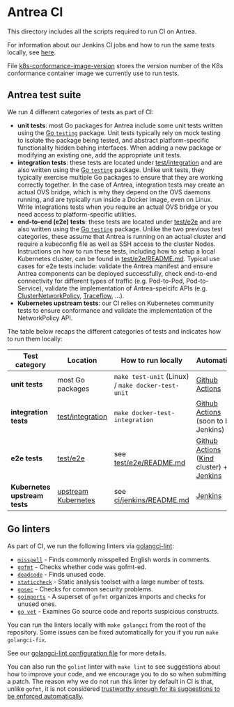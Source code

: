 # Antrea CI

This directory includes all the scripts required to run CI on Antrea.

For information about our Jenkins CI jobs and how to run the same tests locally,
see [here](jenkins/README.md).

File [k8s-conformance-image-version](k8s-conformance-image-version) stores the
version number of the K8s conformance container image we currently use to run
tests.

## Antrea test suite

We run 4 different categories of tests as part of CI:
 * **unit tests**: most Go packages for Antrea include some unit tests written
   using the [Go `testing`] package. Unit tests typically rely on mock testing
   to isolate the package being tested, and abstract platform-specific
   functionality hidden behing interfaces. When adding a new package or
   modifying an existing one, add the appropriate unit tests.
 * **integration tests**: these tests are located under [test/integration] and
   are also written using the [Go `testing`] package. Unlike unit tests, they
   typically exercise multiple Go packages to ensure that they are working
   correctly together. In the case of Antrea, integration tests may create an
   actual OVS bridge, which is why they depend on the OVS daemons running, and
   are typically run inside a Docker image, even on Linux. Write integrations
   tests when you require an actual OVS bridge or you need access to
   platform-specific utilities.
 * **end-to-end (e2e) tests**: these tests are located under [test/e2e] and are
   also written using the [Go `testing`] package. Unlike the two previous test
   categories, these assume that Antrea is running on an actual cluster and
   require a kubeconfig file as well as SSH access to the cluster
   Nodes. Instructions on how to run these tests, including how to setup a local
   Kubernetes cluster, can be found in [test/e2e/README.md]. Typical use cases
   for e2e tests include: validate the Antrea manifest and ensure Antrea
   components can be deployed successfully, check end-to-end connectivity for
   different types of traffic (e.g. Pod-to-Pod, Pod-to-Service), validate the
   implementation of Antrea-speicifc APIs
   (e.g. [ClusterNetworkPolicy](/docs/network-policy.md),
   [Traceflow](/docs/traceflow-guide.md), ...).
 * **Kubernetes upstream tests**: our CI relies on Kubernetes community tests to
   ensure conformance and validate the implementation of the NetworkPolicy API.

The table below recaps the different categories of tests and indicates how to
run them locally:

| Test category                 | Location              | How to run locally                                 | Automation |
| ----------------------------- | --------------------- | -------------------------------------------------- | ---------- |
| **unit tests**                | most Go packages      | `make test-unit` (Linux) / `make docker-test-unit` | [Github Actions] |
| **integration tests**         | [test/integration]    | `make docker-test-integration`                     | [Github Actions] (soon to be Jenkins) |
| **e2e tests**                 | [test/e2e]            | see [test/e2e/README.md]                           | [Github Actions] ([Kind] cluster) + [Jenkins] |
| **Kubernetes upstream tests** | [upstream Kubernetes] | see [ci/jenkins/README.md]                         | [Jenkins] |

[test/integration]: /test/integration
[test/e2e]: /test/e2e
[test/e2e/README.md]: /test/e2e/README.md
[ci/jenkins/README.md]: /ci/jenkins/README.md
[Jenkins]: /ci/jenkins/README.md
[Kind]: https://kind.sigs.k8s.io/
[upstream Kubernetes]: https://github.com/kubernetes/community/blob/master/contributors/devel/sig-testing/e2e-tests.md
[Go `testing`]: https://golang.org/pkg/testing/
[Github Actions]: https://github.com/features/actions

## Go linters

As part of CI, we run the following linters via
[golangci-lint](https://github.com/golangci/golangci-lint):
 * [`misspell`](https://github.com/client9/misspell) - Finds commonly misspelled English words in comments.
 * [`gofmt`](https://golang.org/cmd/gofmt/) - Checks whether code was gofmt-ed.
 * [`deadcode`](https://github.com/remyoudompheng/go-misc/tree/master/deadcode) - Finds unused code.
 * [`staticcheck`](https://staticcheck.io/) - Static analysis toolset with a large number of tests.
 * [`gosec`](https://github.com/securego/gosec) - Checks for common security problems.
 * [`goimports`](https://godoc.org/golang.org/x/tools/cmd/goimports) - A superset of `gofmt` organizes imports and checks for unused ones.
 * [`go vet`](https://golang.org/cmd/vet/) - Examines Go source code and reports suspicious constructs.

You can run the linters locally with `make golangci` from the root of the
repository. Some issues can be fixed automatically for you if you run `make
golangci-fix`.

See our [golangci-lint configuration file](/.golangci.yml) for more details.

You can also run the `golint` linter with `make lint` to see suggestions about
how to improve your code, and we encourage you to do so when submitting a
patch. The reason why we do not run this linter by default in CI is that, unlike
`gofmt`, it is not considered [trustworthy enough for its suggestions to be
enforced automatically](https://github.com/golang/lint#purpose).
